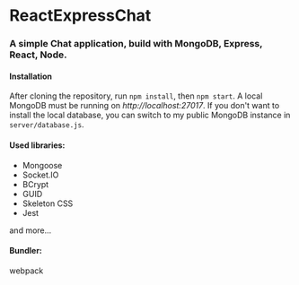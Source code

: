 # ReactExpressChat

### A simple Chat application, build with MongoDB, Express, React, Node.

#### Installation
After cloning the repository, run `npm install`, then `npm start`.
A local MongoDB must be running on <i>http://localhost:27017</i>.
If you don't want to install the local database, you can switch to my public MongoDB instance in `server/database.js`.

#### Used libraries:
- Mongoose
- Socket.IO
- BCrypt
- GUID
- Skeleton CSS
- Jest

and more...

#### Bundler:
webpack
